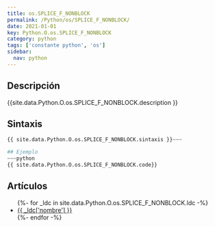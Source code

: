 ```yaml
---
title: os.SPLICE_F_NONBLOCK
permalink: /Python/os/SPLICE_F_NONBLOCK/
date: 2021-01-01
key: Python.O.os.SPLICE_F_NONBLOCK
category: python
tags: ['constante python', 'os']
sidebar: 
  nav: python
---
```


## Descripción
{{site.data.Python.O.os.SPLICE_F_NONBLOCK.description }}

## Sintaxis
~~~python
{{ site.data.Python.O.os.SPLICE_F_NONBLOCK.sintaxis }}~~~

## Ejemplo
~~~python
{{ site.data.Python.O.os.SPLICE_F_NONBLOCK.code}}
~~~

## Artículos
<ul>
{%- for _ldc in site.data.Python.O.os.SPLICE_F_NONBLOCK.ldc -%}
   <li>
       <a href="{{_ldc['url'] }}">{{ _ldc['nombre'] }}</a>
   </li>
{%- endfor -%}
</ul>
